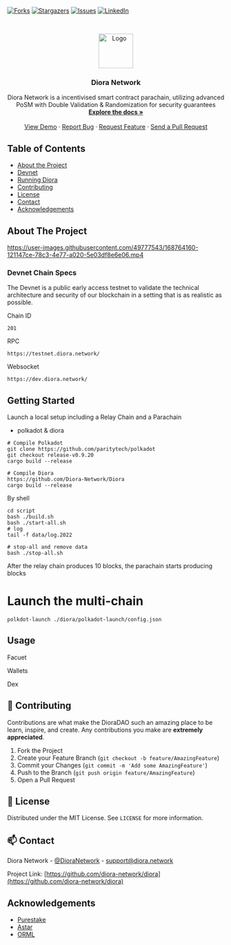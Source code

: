 [![Forks][forks-shield]][forks-url]
[![Stargazers][stars-shield]][stars-url]
[![Issues][issues-shield]][issues-url]
[![LinkedIn][linkedin-shield]][linkedin-url]



<!-- PROJECT LOGO -->
<br />
<p align="center">
  <a href="https://diora.network/">
    <img src="./logo.png" alt="Logo" width="80" height="80">
  </a>

  <h3 align="center">Diora Network</h3>

  <p align="center">
    Diora Network is a incentivised smart contract parachain, utilizing advanced PoSM with Double Validation & Randomization for security guarantees
    <br />
    <a href="https://diora.network/docs"><strong>Explore the docs »</strong></a>
    <br />
    <br />
    <a href="https://diora.network/">View Demo</a>
    ·
    <a href="https://github.com/diora-network/diora/issues">Report Bug</a>
    ·
    <a href="https://github.com/diora-network/diora/issues">Request Feature</a>
    ·
    <a href="https://github.com/diora-network/diora/pulls">Send a Pull Request</a>
  </p>
</p>


<!-- TABLE OF CONTENTS -->
## Table of Contents

* [About the Project](#about-the-project)
* [Devnet](#built-with)
* [Running Diora](#getting-started)
* [Contributing](#contributing)
* [License](#license)
* [Contact](#contact)
* [Acknowledgements](#acknowledgements)



<!-- ABOUT THE PROJECT -->
## About The Project

https://user-images.githubusercontent.com/49777543/168764160-121147ce-78c3-4e77-a020-5e03df8e6e06.mp4





### Devnet Chain Specs

The Devnet is a public early access testnet to validate the technical architecture and security of our blockchain in a setting that is as realistic as possible.

Chain ID
```
201
```
RPC
```
https://testnet.diora.network/
```
Websocket
```
https://dev.diora.network/
```


<!-- GETTING STARTED -->
## Getting Started

Launch a local setup including a Relay Chain and a Parachain

* polkadot & diora
```
# Compile Polkadot
git clone https://github.com/paritytech/polkadot
git checkout release-v0.9.20
cargo build --release

# Compile Diora
https://github.com/Diora-Network/Diora
cargo build --release
```
By shell 

```
cd script
bash ./build.sh
bash ./start-all.sh
# log
tail -f data/log.2022

# stop-all and remove data
bash ./stop-all.sh
```
After the relay chain produces 10 blocks, the parachain starts producing blocks

# Launch the multi-chain
```
polkdot-launch ./diora/polkadot-launch/config.json

```

<!-- USAGE EXAMPLES -->
## Usage


Facuet

Wallets

Dex





<!-- CONTRIBUTING -->
## 🤝 Contributing

Contributions are what make the DioraDAO such an amazing place to be learn, inspire, and create. Any contributions you make are **extremely appreciated**.

1. Fork the Project
2. Create your Feature Branch (`git checkout -b feature/AmazingFeature`)
3. Commit your Changes (`git commit -m 'Add some AmazingFeature'`)
4. Push to the Branch (`git push origin feature/AmazingFeature`)
5. Open a Pull Request



<!-- LICENSE -->
## 📝 License 

Distributed under the MIT License. See `LICENSE` for more information.



<!-- CONTACT -->
## 📫 Contact

Diora Network - [@DioraNetwork](https://twitter.com/dioranetwork) - support@diora.network

Project Link: [https://github.com/diora-network/diora](https://github.com/diora-network/diora)



<!-- ACKNOWLEDGEMENTS -->
## Acknowledgements
* [Purestake](https://purestake.io)
* [Astar](https://astar.newtwork)
* [ORML]()






<!-- MARKDOWN LINKS & IMAGES -->
<!-- https://www.markdownguide.org/basic-syntax/#reference-style-links -->
[forks-shield]: https://img.shields.io/github/forks/
[forks-url]: https://github.com/diora-network/diora/members
[stars-shield]: https://img.shields.io/github/stars/roshanlam/ReadMeTemplate?style=for-the-badge
[stars-url]: https://github.com/diora-network/diora/stargazers
[issues-shield]: https://img.shields.io/github/issues/roshanlam/ReadMeTemplate?style=for-the-badge
[issues-url]: https://github.com/diora-network/diora/issues
[linkedin-shield]: https://img.shields.io/badge/contact-me-blue?logo=discord&logoColor=white
[linkedin-url]: https://discord.me

